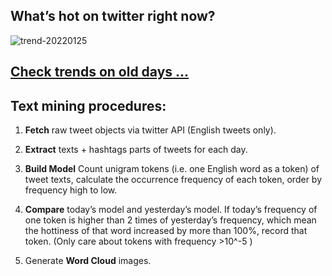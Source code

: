 ## What’s hot on twitter right now?

![trend-20220125][wordcloud]

[wordcloud]: https://raw.githubusercontent.com/xdqc/tweet-trend-everyday/master/word-cloud/trend-20220125.png?token=AF5V4P7ADR6KQBZ4CEDTNIK6AXRMU "trend-20220125"

## [Check trends on old days ...](https://github.com/xdqc/tweet-trend-everyday/tree/master/word-cloud)

## Text mining procedures:

1. **Fetch** raw tweet objects via twitter API (English tweets only).

2. **Extract** texts + hashtags parts of tweets for each day.

3. **Build Model** Count unigram tokens (i.e. one English word as a token) of tweet texts, calculate the occurrence frequency of each token, order by frequency high to low.

4. **Compare** today’s model and yesterday’s model. If today’s frequency of one token is higher than 2 times of yesterday’s frequency, which mean the hottiness of that word increased by more than 100%, record that token. (Only care about tokens with frequency >10^-5 )

5. Generate **Word Cloud** images.
